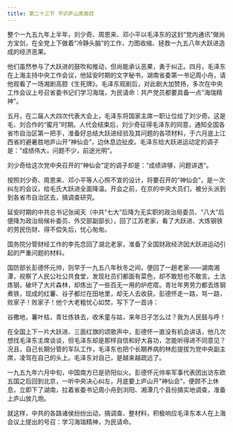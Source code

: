 ```yaml
---
title: 第二十三节 不识庐山真面目
---
```


整个一九五九年上半年，刘少奇、周恩来、邓小平以毛泽东的这封“党内通讯”做尚方宝剑，在全党上下做着“冷静头脑”的工作，力图收缩、拯救一九五八年大跃进造成的经济恶果。

他们虽然参与了大跃进的鼓吹和推动，但尚能承认恶果，勇于纠正。四月，毛泽东在上海主持中央工作会议，他延安时期的文字秘书，湖南省委第一书记周小舟，请他观看了一场湘剧高腔《生死牌》。毛泽东观剧后，对此剧大加赞扬，多次在中央工作会议上号召省委书记们学习海瑞，为民请命：共产党员都要具备一点“海瑞精神”。

五月，在二届人大四次代表大会上，毛泽东将国家主席一职让位给了刘少奇。这是毛、刘合作的“蜜月”时期。人代会结束后，刘少奇征得毛泽东的同意，通知全国各省市自治区第一把手，准备好总结大跃进经验及其问题的各项材料，于六月底上江西省的避暑胜地庐山开“神仙会”，边休息边扯皮。毛泽东给大跃进运动定的调子是：“成绩伟大，问题不少，前途光明”。

刘少奇给这次党中央召开的“神仙会”定的调子却是：“成绩讲够，问题讲透”。

按照刘少奇、周恩来、邓小平等人心照不宣的设计，将要召开的“神仙会”，是一次纠左的会议，给毛氏大跃进全面降温。开会之前，在京的中央大员们，被分头派到到各省市自治区去，搞调查研究。

延安时期的中共总书记张闻天（中共“七大”后降为无实职的政治局委员、“八大”后便降为政治局候补委员、外交部副部长），回了江苏老家，看了大跃进、大炼钢铁的劳民伤财、得不偿失后，忧心匆匆。

国务院分管财经工作的李先念回了湖北老家，准备了全国财政经济因大跃进运动引起的严重问题的材料。

国防部长彭德怀元帅，则早于一九五八年秋冬之间，便回了一趟老家——湖南湘潭，视察了人民公社公共食堂，发现社员们都面有菜色，却不敢怒也不敢言。土法炼钢，破坏了大片森林，却炼出了一些百无一用的炉疙瘩。青壮年男劳力都去炼钢煮铁，现成的红薯、谷子都烂在田地里，却无人去收获。彭德怀走一路，骂一路，败家子！败家子！他个大老粗忧心如焚，写下了一首诗：

谷撒地，薯叶枯，青壮炼铁去，收禾童与姑，来年日子怎么过？我为人民鼓与呼！

在全国上下一片大跃进、三面红旗的颂歌声中，彭德怀一直没有机会讲话，他几次想找毛泽东主席谈谈，但毛泽东却是那样自信和好大喜功，怎能听得进不同意见？况且，自己长期分管的军队工作，毛泽东也把个长期养病的林彪提拔为党中央副主席，凌驾在自己的头上。毛泽东对自己，是越来越疏远了。

一九五九年六月中旬，中国南方已是骄阳似火。彭德怀元帅率军事代表团出访东欧五国之后回到北京，一听中央决心纠左，月底要上庐山开“神仙会”，便顾不上休息，立即下了湖南，拉着省委书记周小舟到浏阳、湘潭几个县份搞实地调查，准备上庐山放几炮。

就这样，中共的各路诸侯纷纷出动，搞调查、整材料，积极响应毛泽东本人在上海会议上提出的号召：学习海瑞精神，为民请命。
